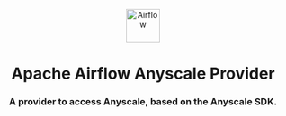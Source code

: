 <p align="center">
  <a href="https://www.airflow.apache.org">
    <img alt="Airflow" src="https://cwiki.apache.org/confluence/download/attachments/145723561/airflow_transparent.png?api=v2" width="60" />
  </a>
</p>
<h1 align="center">
  Apache Airflow Anyscale Provider
</h1>
  <h3 align="center">
  A provider to access Anyscale, based on the Anyscale SDK.
</h3>

<br/>
